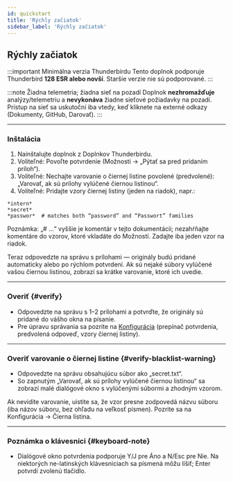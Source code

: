 ```yaml
---
id: quickstart
title: 'Rýchly začiatok'
sidebar_label: 'Rýchly začiatok'
---
```


## Rýchly začiatok

:::important Minimálna verzia Thunderbirdu
Tento doplnok podporuje Thunderbird **128 ESR alebo novší**. Staršie verzie nie sú podporované.
:::

:::note Žiadna telemetria; žiadna sieť na pozadí
Doplnok **nezhromažďuje** analýzy/telemetriu a **nevykonáva** žiadne sieťové požiadavky na pozadí. Prístup na sieť sa uskutoční iba vtedy, keď kliknete na externé odkazy (Dokumenty, GitHub, Darovať).
:::

---

### Inštalácia

1. Nainštalujte doplnok z Doplnkov Thunderbirdu.
2. Voliteľné: Povoľte potvrdenie (Možnosti → „Pýtať sa pred pridaním príloh“).
3. Voliteľné: Nechajte varovanie o čiernej listine povolené (predvolené): „Varovať, ak sú prílohy vylúčené čiernou listinou“.
4. Voliteľné: Pridajte vzory čiernej listiny (jeden na riadok), napr.:

```
*intern*
*secret*
*passwor*  # matches both “password” and “Passwort” families
```

Poznámka: „# …“ vyššie je komentár v tejto dokumentácii; nezahŕňajte komentáre do vzorov, ktoré vkladáte do Možností. Zadajte iba jeden vzor na riadok.

Teraz odpovedzte na správu s prílohami — originály budú pridané automaticky alebo po rýchlom potvrdení. Ak sú nejaké súbory vylúčené vašou čiernou listinou, zobrazí sa krátke varovanie, ktoré ich uvedie.

---

### Overiť {#verify}

- Odpovedzte na správu s 1–2 prílohami a potvrďte, že originály sú pridané do vášho okna na písanie.
- Pre úpravu správania sa pozrite na [Konfigurácia](configuration) (prepínač potvrdenia, predvolená odpoveď, vzory čiernej listiny).

---

### Overiť varovanie o čiernej listine {#verify-blacklist-warning}

- Odpovedzte na správu obsahujúcu súbor ako „secret.txt“.
- So zapnutým „Varovať, ak sú prílohy vylúčené čiernou listinou“ sa zobrazí malé dialógové okno s vylúčenými súbormi a zhodným vzorom.

Ak nevidíte varovanie, uistite sa, že vzor presne zodpovedá názvu súboru (iba názov súboru, bez ohľadu na veľkosť písmen). Pozrite sa na Konfigurácia → Čierna listina.

---

### Poznámka o klávesnici {#keyboard-note}

- Dialógové okno potvrdenia podporuje Y/J pre Áno a N/Esc pre Nie. Na niektorých ne-latinských klávesniciach sa písmená môžu líšiť; Enter potvrdí zvolenú tlačidlo.
